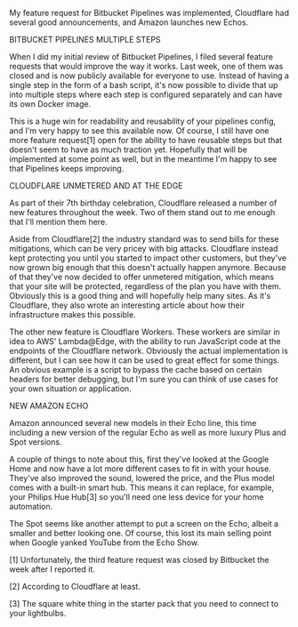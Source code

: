My feature request for Bitbucket Pipelines was implemented, Cloudflare had several good announcements, and Amazon launches new Echos.



BITBUCKET PIPELINES MULTIPLE STEPS


When I did my initial review of Bitbucket Pipelines, I filed several feature requests that would improve the way it works. Last week, one of them was closed and is now publicly available for everyone to use. Instead of having a single step in the form of a bash script, it's now possible to divide that up into multiple steps where each step is configured separately and can have its own Docker image.

This is a huge win for readability and reusability of your pipelines config, and I'm very happy to see this available now. Of course, I still have one more feature request[1] open for the ability to have reusable steps but that doesn't seem to have as much traction yet. Hopefully that will be implemented at some point as well, but in the meantime I'm happy to see that Pipelines keeps improving.



CLOUDFLARE UNMETERED AND AT THE EDGE


As part of their 7th birthday celebration, Cloudflare released a number of new features throughout the week. Two of them stand out to me enough that I'll mention them here.

Aside from Cloudflare[2] the industry standard was to send bills for these mitigations, which can be very pricey with big attacks. Cloudflare instead kept protecting you until you started to impact other customers, but they've now grown big enough that this doesn't actually happen anymore. Because of that they've now decided to offer unmetered mitigation, which means that your site will be protected, regardless of the plan you have with them. Obviously this is a good thing and will hopefully help many sites. As it's Cloudflare, they also wrote an interesting article about how their infrastructure makes this possible.

The other new feature is Cloudflare Workers. These workers are similar in idea to AWS' Lambda@Edge, with the ability to run JavaScript code at the endpoints of the Cloudflare network. Obviously the actual implementation is different, but I can see how it can be used to great effect for some things. An obvious example is a script to bypass the cache based on certain headers for better debugging, but I'm sure you can think of use cases for your own situation or application.



NEW AMAZON ECHO


Amazon announced several new models in their Echo line, this time including a new version of the regular Echo as well as more luxury Plus and Spot versions.

A couple of things to note about this, first they've looked at the Google Home and now have a lot more different cases to fit in with your house. They've also improved the sound, lowered the price, and the Plus model comes with a built-in smart hub. This means it can replace, for example, your Philips Hue Hub[3] so you'll need one less device for your home automation.

The Spot seems like another attempt to put a screen on the Echo, albeit a smaller and better looking one. Of course, this lost its main selling point when Google yanked YouTube from the Echo Show.

[1] Unfortunately, the third feature request was closed by Bitbucket the week after I reported it.

[2] According to Cloudflare at least.

[3] The square white thing in the starter pack that you need to connect to your lightbulbs.
